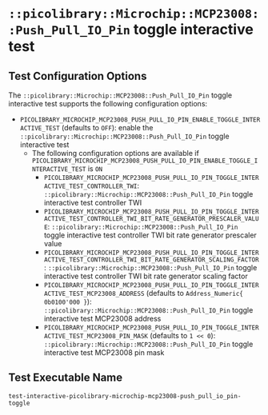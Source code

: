 # `::picolibrary::Microchip::MCP23008::Push_Pull_IO_Pin` toggle interactive test

## Test Configuration Options
The `::picolibrary::Microchip::MCP23008::Push_Pull_IO_Pin` toggle interactive test
supports the following configuration options:
- `PICOLIBRARY_MICROCHIP_MCP23008_PUSH_PULL_IO_PIN_ENABLE_TOGGLE_INTERACTIVE_TEST`
  (defaults to `OFF`): enable the `::picolibrary::Microchip::MCP23008::Push_Pull_IO_Pin`
  toggle interactive test
    - The following configuration options are available if
      `PICOLIBRARY_MICROCHIP_MCP23008_PUSH_PULL_IO_PIN_ENABLE_TOGGLE_INTERACTIVE_TEST` is
      `ON`
        - `PICOLIBRARY_MICROCHIP_MCP23008_PUSH_PULL_IO_PIN_TOGGLE_INTERACTIVE_TEST_CONTROLLER_TWI`:
          `::picolibrary::Microchip::MCP23008::Push_Pull_IO_Pin` toggle interactive test
          controller TWI
        - `PICOLIBRARY_MICROCHIP_MCP23008_PUSH_PULL_IO_PIN_TOGGLE_INTERACTIVE_TEST_CONTROLLER_TWI_BIT_RATE_GENERATOR_PRESCALER_VALUE`:
          `::picolibrary::Microchip::MCP23008::Push_Pull_IO_Pin` toggle interactive test
          controller TWI bit rate generator prescaler value
        - `PICOLIBRARY_MICROCHIP_MCP23008_PUSH_PULL_IO_PIN_TOGGLE_INTERACTIVE_TEST_CONTROLLER_TWI_BIT_RATE_GENERATOR_SCALING_FACTOR`:
          `::picolibrary::Microchip::MCP23008::Push_Pull_IO_Pin` toggle interactive test
          controller TWI bit rate generator scaling factor
        - `PICOLIBRARY_MICROCHIP_MCP23008_PUSH_PULL_IO_PIN_TOGGLE_INTERACTIVE_TEST_MCP23008_ADDRESS`
          (defaults to `Address_Numeric{ 0b0100'000 }`):
          `::picolibrary::Microchip::MCP23008::Push_Pull_IO_Pin` toggle interactive test
          MCP23008 address
        - `PICOLIBRARY_MICROCHIP_MCP23008_PUSH_PULL_IO_PIN_TOGGLE_INTERACTIVE_TEST_MCP23008_PIN_MASK`
          (defaults to `1 << 0`): `::picolibrary::Microchip::MCP23008::Push_Pull_IO_Pin`
          toggle interactive test MCP23008 pin mask

## Test Executable Name
`test-interactive-picolibrary-microchip-mcp23008-push_pull_io_pin-toggle`
